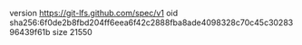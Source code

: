 version https://git-lfs.github.com/spec/v1
oid sha256:6f0de2b8fbd204ff6eea6f42c2888fba8ade4098328c70c45c3028396439f61b
size 21550
